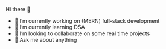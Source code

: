Hi there 👋

- 🔭 I’m currently working on (MERN) full-stack development
- 🌱 I’m currently learning DSA
- 👯 I’m looking to collaborate on some real time projects
- 💬 Ask me about anything
